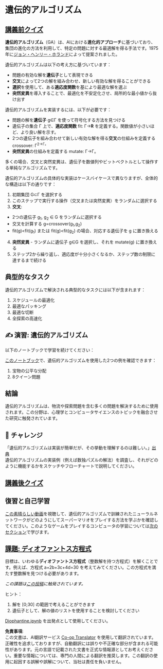 <!--
CO_OP_TRANSLATOR_METADATA:
{
  "original_hash": "893aa368cb485da704b466a0f3775587",
  "translation_date": "2025-08-24T21:12:39+00:00",
  "source_file": "lessons/6-Other/21-GeneticAlgorithms/README.md",
  "language_code": "ja"
}
-->
# 遺伝的アルゴリズム

## [講義前クイズ](https://ff-quizzes.netlify.app/en/ai/quiz/41)

**遺伝的アルゴリズム**（GA）は、AIにおける**進化的アプローチ**に基づいており、集団の進化の方法を利用して、特定の問題に対する最適解を得る手法です。1975年に[ジョン・ヘンリー・ホランド](https://wikipedia.org/wiki/John_Henry_Holland)によって提案されました。

遺伝的アルゴリズムは以下の考え方に基づいています：

* 問題の有効な解を**遺伝子**として表現できる
* **交叉**によって2つの解を組み合わせ、新しい有効な解を得ることができる
* **選択**を使用して、ある**適応度関数**を基により最適な解を選ぶ
* **突然変異**を導入することで、最適化を不安定化させ、局所的な最小値から抜け出す

遺伝的アルゴリズムを実装するには、以下が必要です：

* 問題の解を**遺伝子** g∈Γ を使って符号化する方法を見つける
* 遺伝子の集合 Γ 上で、**適応度関数** fit: Γ→**R** を定義する。関数値が小さいほど、より良い解を示す。
* 2つの遺伝子を組み合わせて新しい有効な解を得る**交叉**の仕組みを定義する crossover: Γ<sup>2</sub>→Γ。
* **突然変異**の仕組みを定義する mutate: Γ→Γ。

多くの場合、交叉と突然変異は、遺伝子を数値列やビットベクトルとして操作する単純なアルゴリズムです。

遺伝的アルゴリズムの具体的な実装はケースバイケースで異なりますが、全体的な構造は以下の通りです：

1. 初期集団 G⊂Γ を選択する
2. このステップで実行する操作（交叉または突然変異）をランダムに選択する
3. **交叉**:
  * 2つの遺伝子 g<sub>1</sub>, g<sub>2</sub> ∈ G をランダムに選択する
  * 交叉を計算する g=crossover(g<sub>1</sub>,g<sub>2</sub>)
  * fit(g)<fit(g<sub>1</sub>) または fit(g)<fit(g<sub>2</sub>) の場合、対応する遺伝子を g に置き換える
4. **突然変異** - ランダムに遺伝子 g∈G を選択し、それを mutate(g) に置き換える
5. ステップ2から繰り返し、適応度が十分小さくなるか、ステップ数の制限に達するまで続ける

## 典型的なタスク

遺伝的アルゴリズムで解決される典型的なタスクには以下が含まれます：

1. スケジュールの最適化
1. 最適なパッキング
1. 最適な切断
1. 全探索の高速化

## ✍️ 演習: 遺伝的アルゴリズム

以下のノートブックで学習を続けてください：

[このノートブック](../../../../../lessons/6-Other/21-GeneticAlgorithms/Genetic.ipynb)で、遺伝的アルゴリズムを使用した2つの例を確認できます：

1. 宝物の公平な分配
1. 8クイーン問題

## 結論

遺伝的アルゴリズムは、物流や探索問題を含む多くの問題を解決するために使用されます。この分野は、心理学とコンピュータサイエンスのトピックを融合させた研究に触発されています。

## 🚀 チャレンジ

「遺伝的アルゴリズムは実装が簡単だが、その挙動を理解するのは難しい。」[出典](https://wikipedia.org/wiki/Genetic_algorithm)  
遺伝的アルゴリズムの実装例（例えば数独パズルの解法）を調査し、それがどのように機能するかをスケッチやフローチャートで説明してください。

## [講義後クイズ](https://ff-quizzes.netlify.app/en/ai/quiz/42)

## 復習と自己学習

[この素晴らしい動画](https://www.youtube.com/watch?v=qv6UVOQ0F44)を視聴して、遺伝的アルゴリズムで訓練されたニューラルネットワークがどのようにしてスーパーマリオをプレイする方法を学ぶかを確認してください。このようなゲームをプレイするコンピュータの学習については[次のセクション](../22-DeepRL/README.md)で学びます。

## [課題: ディオファントス方程式](../../../../../lessons/6-Other/21-GeneticAlgorithms/Diophantine.ipynb)

目標は、いわゆる**ディオファントス方程式**（整数解を持つ方程式）を解くことです。例えば、方程式 a+2b+3c+4d=30 を考えてみてください。この方程式を満たす整数解を見つける必要があります。

*この課題は[この投稿](https://habr.com/post/128704/)に触発されています。*

ヒント：

1. 解を [0;30] の範囲で考えることができます
1. 遺伝子として、解の値のリストを使用することを検討してください

[Diophantine.ipynb](../../../../../lessons/6-Other/21-GeneticAlgorithms/Diophantine.ipynb) を出発点として使用してください。

**免責事項**:  
この文書は、AI翻訳サービス [Co-op Translator](https://github.com/Azure/co-op-translator) を使用して翻訳されています。正確性を追求しておりますが、自動翻訳には誤りや不正確な部分が含まれる可能性があります。元の言語で記載された文書を正式な情報源としてお考えください。重要な情報については、専門の人間による翻訳を推奨します。この翻訳の使用に起因する誤解や誤解について、当社は責任を負いません。